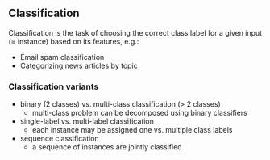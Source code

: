## Classification

Classification is the task of choosing the correct class label for a given input (= instance) based on its features, e.g.:

- Email spam classification
- Categorizing news articles by topic

### Classification variants

- binary (2 classes) vs. multi-class classification (> 2 classes)
  - multi-class problem can be decomposed using binary classifiers
- single-label vs. multi-label classification
  - each instance may be assigned one vs. multiple class labels
- sequence classification
  - a sequence of instances are jointly classified
